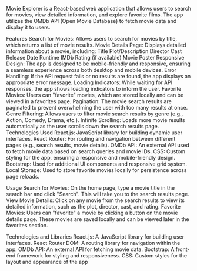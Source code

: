 Movie Explorer is a React-based web application that allows users to search for movies, view detailed information, and explore favorite films. The app utilizes the OMDb API (Open Movie Database) to fetch movie data and display it to users.

Features
Search for Movies: Allows users to search for movies by title, which returns a list of movie results.
Movie Details Page: Displays detailed information about a movie, including:
Title
Plot/Description
Director
Cast
Release Date
Runtime
IMDb Rating (if available)
Movie Poster
Responsive Design: The app is designed to be mobile-friendly and responsive, ensuring a seamless experience across both desktop and mobile devices.
Error Handling: If the API request fails or no results are found, the app displays an appropriate error message.
Loading Indicators: While waiting for API responses, the app shows loading indicators to inform the user.
Favorite Movies: Users can "favorite" movies, which are stored locally and can be viewed in a favorites page.
Pagination: The movie search results are paginated to prevent overwhelming the user with too many results at once.
Genre Filtering: Allows users to filter movie search results by genre (e.g., Action, Comedy, Drama, etc.).
Infinite Scrolling: Loads more movie results automatically as the user scrolls down the search results page.
Technologies Used
React.js: JavaScript library for building dynamic user interfaces.
React Router: For routing and navigation between different pages (e.g., search results, movie details).
OMDb API: An external API used to fetch movie data based on search queries and movie IDs.
CSS: Custom styling for the app, ensuring a responsive and mobile-friendly design.
Bootstrap: Used for additional UI components and responsive grid system.
Local Storage: Used to store favorite movies locally for persistence across page reloads.


Usage
Search for Movies: On the home page, type a movie title in the search bar and click "Search". This will take you to the search results page.
View Movie Details: Click on any movie from the search results to view its detailed information, such as the plot, director, cast, and rating.
Favorite Movies: Users can "favorite" a movie by clicking a button on the movie details page. These movies are saved locally and can be viewed later in the favorites section.


Technologies and Libraries
React.js: A JavaScript library for building user interfaces.
React Router DOM: A routing library for navigation within the app.
OMDb API: An external API for fetching movie data.
Bootstrap: A front-end framework for styling and responsiveness.
CSS: Custom styles for the layout and appearance of the app

